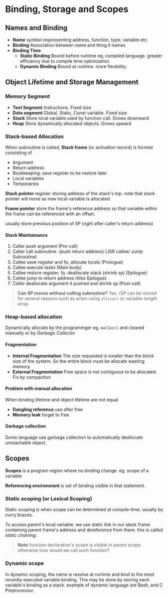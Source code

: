 # Binding, Storage and Scopes

## Names and Binding

- **Name** symbol respresenting address, function, type, variable etc.
- **Binding** Association between name and thing it names
- **Binding Time**
	- **Static Binding** Bound before runtime eg. compiled language. greater efficiency due to compile time optimization.
	- **Dynamic Binding** Bound at runtime. more flexibility.

## Object Lifetime and Storage Management

### Memory Segment

- **Text Segment** Instructions. Fixed size
- **Data segment** Global, Static, Const variable. Fixed size
- **Stack** Store local variable used by function call. Grows downward
- **Heap** Store dynamically allocated objects. Grows upward

### Stack-based Allocation

When subroutine is called, **Stack frame** (or activation record) is formed consisting of

- Argument
- Return address
- Bookkeeping: save register to be restore later
- Local variables
- Temporaries

**Stack pointer** register storing address of the stack's top. note that stack pointer will move as new local variable is allocated

**Frame pointer** store the frame's reference address so that variable within the frame can be referenced with an offset.

usually store previous position of SP (right after caller's return address)

#### Stack Maintainance

1. Caller push argument (Pre-call)
2. Caller call subroutine. (push return address) (JSR callee/ Jump Subroutine)
3. Callee save register and fp, allocate locals (Prologue)
4. Callee execute tasks (Main body)
5. Callee restore register, fp. deallocate stack (shrink sp) (Epilogue)
6. Callee jump to return address (Also Epilogue)
7. Caller deallocate argument it pushed and shrink sp (Post-call)

> **Can SP moves without calling subroutine?**
> Yes. rSP can be moved for several reasons such as when using `alloca()` or variable-length array


### Heap-based allocation

Dynamically allocate by the programmger eg. `malloc()` and cleared manually or by *Garbage Collector*

#### Fragmentation

- **Internal Fragmentation** The size requested is smaller than the block size of the system. So the entire block must be allocate wasting memory.
- **External Fragmentation** Free space is not contiguous to be allocated. Fix by compaction

#### Problem with manual allocation

When binding lifetime and object lifetime are not equal

- **Dangling reference** use after free
- **Memory leak** forget to free

#### Garbage collection

Some language use garbage collection to automatically deallocate unreachable object.

## Scopes

**Scopes** is a program region where no binding change. eg. scope of a variable

**Referencing environment**  is set of binding visible in that statement.

### Static scoping (or Lexical Scoping) 

Static scoping is when scope can be determined at compile-time. usually by curry braces.

To access parent's local variable. we use static link in our stack frame containing parent frame's address and dereference from there. this is called *static chaining*.

> **Note** function declaration's scope is visible in parent scope. otherwise how would we call such function?

### Dynamic scope

In dynamic scoping, the name is resolve at runtime and bind to the most recently executed variable binding. This may be done by storing
each variable's binding as a stack. example of dynamic language are Bash, and C Preprocessor.
